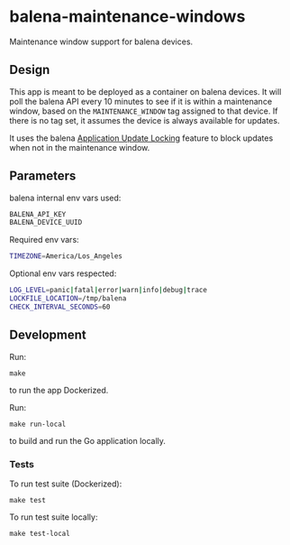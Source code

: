 # balena-maintenance-windows

Maintenance window support for balena devices.

## Design

This app is meant to be deployed as a container on balena devices. It will poll the balena API every 10 minutes to see if it is within a maintenance window, based on the `MAINTENANCE_WINDOW` tag assigned to that device. If there is no tag set, it assumes the device is always available for updates.

It uses the balena [Application Update Locking](https://www.balena.io/docs/learn/deploy/release-strategy/update-locking/) feature to block updates when not in the maintenance window.

## Parameters

balena internal env vars used:
```bash
BALENA_API_KEY
BALENA_DEVICE_UUID
```

Required env vars:
```bash
TIMEZONE=America/Los_Angeles
```

Optional env vars respected:
```bash
LOG_LEVEL=panic|fatal|error|warn|info|debug|trace
LOCKFILE_LOCATION=/tmp/balena
CHECK_INTERVAL_SECONDS=60
```

## Development

Run:
```
make
```
to run the app Dockerized.

Run:
```
make run-local
```
to build and run the Go application locally.

### Tests

To run test suite (Dockerized):
```
make test
```

To run test suite locally:
```
make test-local
```
